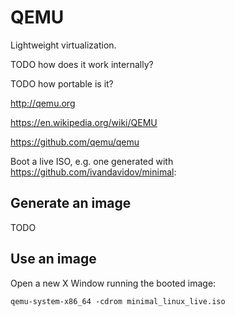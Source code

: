# QEMU

Lightweight virtualization.

TODO how does it work internally?

TODO how portable is it?

<http://qemu.org>

<https://en.wikipedia.org/wiki/QEMU>

<https://github.com/qemu/qemu>

Boot a live ISO, e.g. one generated with <https://github.com/ivandavidov/minimal>:

## Generate an image

TODO

## Use an image

Open a new X Window running the booted image:

    qemu-system-x86_64 -cdrom minimal_linux_live.iso

